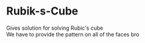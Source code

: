 # Rubik-s-Cube
Gives solution for solving Rubic's cube 
<br>
We have to provide the pattern on all of the faces
bro